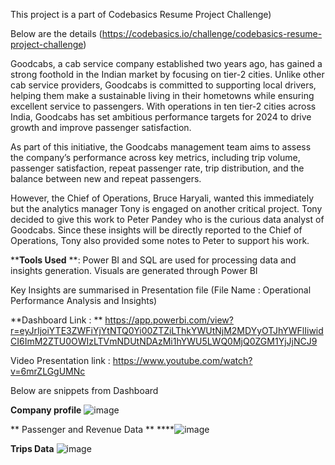 This project is a part of Codebasics Resume Project Challenge)

Below are the details (https://codebasics.io/challenge/codebasics-resume-project-challenge)

Goodcabs, a cab service company established two years ago, has gained a strong foothold in the Indian market by focusing on tier-2 cities. Unlike other cab service providers, Goodcabs is committed to supporting local drivers, helping them make a sustainable living in their hometowns while ensuring excellent service to passengers. With operations in ten tier-2 cities across India, Goodcabs has set ambitious performance targets for 2024 to drive growth and improve passenger satisfaction. 

As part of this initiative, the Goodcabs management team aims to assess the company’s performance across key metrics, including trip volume, passenger satisfaction, repeat passenger rate, trip distribution, and the balance between new and repeat passengers. 

However, the Chief of Operations, Bruce Haryali, wanted this immediately but the analytics manager Tony is engaged on another critical project. Tony decided to give this work to Peter Pandey who is the curious data analyst of Goodcabs. Since these insights will be directly reported to the Chief of Operations, Tony also provided some notes to Peter to support his work. 

****Tools Used** **: Power BI and SQL are used for processing data and insights generation. Visuals are generated through Power BI

Key Insights are summarised in Presentation file (File Name : Operational Performance Analysis and Insights)

**Dashboard Link : **
https://app.powerbi.com/view?r=eyJrIjoiYTE3ZWFiYjYtNTQ0Yi00ZTZiLThkYWUtNjM2MDYyOTJhYWFlIiwidCI6ImM2ZTU0OWIzLTVmNDUtNDAzMi1hYWU5LWQ0MjQ0ZGM1YjJjNCJ9



Video Presentation link : https://www.youtube.com/watch?v=6mrZLGgUMNc



Below are snippets from Dashboard


**Company profile**
![image](https://github.com/user-attachments/assets/c39cdb14-3915-4a03-bc0e-b9e2dae5306b)


**
Passenger and Revenue Data **
****![image](https://github.com/user-attachments/assets/593fd431-c776-4029-aba7-797eda0b8837)



**Trips Data**
![image](https://github.com/user-attachments/assets/60bf6099-0b44-45d3-8db8-d21251f5704d)

